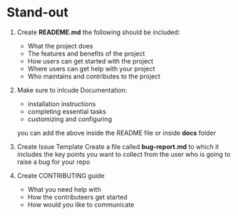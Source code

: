 # Stand-out
1. Create **READEME.md** the following should be included:
      - What the project does
      - The features and benefits of the project
     - How users can get started with the project
     - Where users can get help with your project
      - Who maintains and contributes to the project

2. Make sure to inlcude Documentation:

      - installation instructions
      - completing essential tasks
      - customizing and configuring
      
      you can add the above inside the README file or inside  **docs** folder
      
3. Create Issue Template
Create a file called **bug-report.md** to which it includes the key points you want to collect from the user who is going to raise a bug for your repo


4. Create CONTRIBUTING guide 
      - What you need help with
      - How the contributeers get started
      - How would you like to communicate
